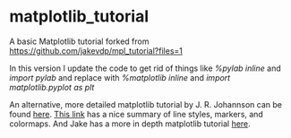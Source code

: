 matplotlib_tutorial
===================

A basic Matplotlib tutorial forked from https://github.com/jakevdp/mpl_tutorial?files=1

In this version I update the code to get rid of things like *%pylab inline* and *import pylab* and replace with *%matplotlib inline* and *import matplotlib.pyplot as plt*

An alternative, more detailed matplotlib tutorial by J. R. Johannson can be found [here](http://nbviewer.ipython.org/github/jrjohansson/scientific-python-lectures/blob/master/Lecture-4-Matplotlib.ipynb). [This link](http://www.labri.fr/perso/nrougier/teaching/matplotlib/) has a nice summary of line styles, markers, and colormaps. And Jake has a more in depth matplotlib tutorial [here](http://www.astro.washington.edu/users/vanderplas/Astr599/notebooks/12_AdvancedMatplotlib).

